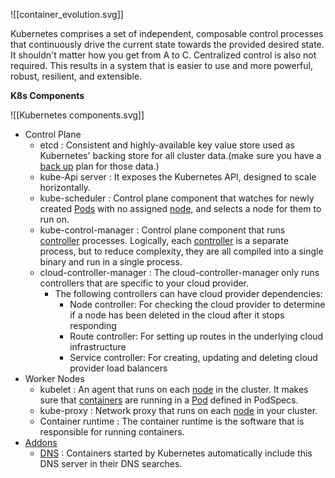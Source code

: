 ![[container_evolution.svg]]

Kubernetes comprises a set of independent, composable control processes that continuously drive the current state towards the provided desired state. It shouldn't matter how you get from A to C. Centralized control is also not required. This results in a system that is easier to use and more powerful, robust, resilient, and extensible.

**K8s Components**

![[Kubernetes components.svg]]
* Control Plane
	* etcd : Consistent and highly-available key value store used as Kubernetes' backing store for all cluster data.(make sure you have a [back up](https://kubernetes.io/docs/tasks/administer-cluster/configure-upgrade-etcd/#backing-up-an-etcd-cluster) plan for those data.)
	* kube-Api server : It exposes the Kubernetes API, designed to scale horizontally. 
	* kube-scheduler : Control plane component that watches for newly created [Pods](https://kubernetes.io/docs/concepts/workloads/pods/) with no assigned [node](https://kubernetes.io/docs/concepts/architecture/nodes/), and selects a node for them to run on.
	* kube-control-manager : Control plane component that runs [controller](https://kubernetes.io/docs/concepts/architecture/controller/) processes. Logically, each [controller](https://kubernetes.io/docs/concepts/architecture/controller/) is a separate process, but to reduce complexity, they are all compiled into a single binary and run in a single process.
	* cloud-controller-manager : The cloud-controller-manager only runs controllers that are specific to your cloud provider.
		* The following controllers can have cloud provider dependencies:
			* Node controller: For checking the cloud provider to determine if a node has been deleted in the cloud after it stops responding
			* Route controller: For setting up routes in the underlying cloud infrastructure
			* Service controller: For creating, updating and deleting cloud provider load balancers
* Worker Nodes
	* kubelet : An agent that runs on each [node](https://kubernetes.io/docs/concepts/architecture/nodes/) in the cluster. It makes sure that [containers](https://kubernetes.io/docs/concepts/containers/) are running in a [Pod](https://kubernetes.io/docs/concepts/workloads/pods/) defined in PodSpecs.
	*  kube-proxy : Network proxy that runs on each [node](https://kubernetes.io/docs/concepts/architecture/nodes/) in your cluster.
	* Container runtime :  The container runtime is the software that is responsible for running containers.
*  [Addons](https://kubernetes.io/docs/concepts/overview/components/#addons)
	* [DNS](https://kubernetes.io/docs/concepts/overview/components/#dns) : Containers started by Kubernetes automatically include this DNS server in their DNS searches.